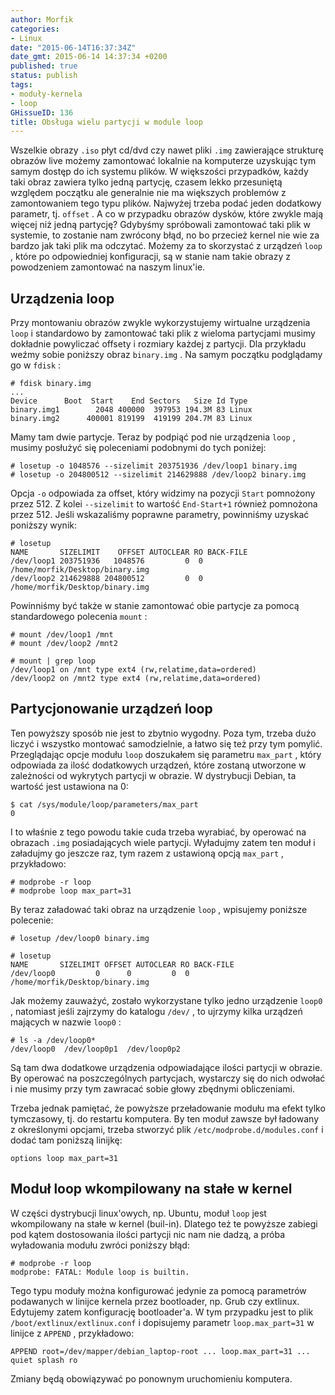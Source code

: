 ```yaml
---
author: Morfik
categories:
- Linux
date: "2015-06-14T16:37:34Z"
date_gmt: 2015-06-14 14:37:34 +0200
published: true
status: publish
tags:
- moduły-kernela
- loop
GHissueID: 136
title: Obsługa wielu partycji w module loop
---
```


Wszelkie obrazy `.iso` płyt cd/dvd czy nawet pliki `.img` zawierające strukturę obrazów live możemy
zamontować lokalnie na komputerze uzyskując tym samym dostęp do ich systemu plików. W większości
przypadków, każdy taki obraz zawiera tylko jedną partycję, czasem lekko przesuniętą względem
początku ale generalnie nie ma większych problemów z zamontowaniem tego typu plików. Najwyżej
trzeba podać jeden dodatkowy parametr, tj. `offset` . A co w przypadku obrazów dysków, które zwykle
mają więcej niż jedną partycję? Gdybyśmy spróbowali zamontować taki plik w systemie, to zostanie nam
zwrócony błąd, no bo przecież kernel nie wie za bardzo jak taki plik ma odczytać. Możemy za to
skorzystać z urządzeń `loop` , które po odpowiedniej konfiguracji, są w stanie nam takie obrazy z
powodzeniem zamontować na naszym linux'ie.

<!--more-->
## Urządzenia loop

Przy montowaniu obrazów zwykle wykorzystujemy wirtualne urządzenia `loop` i standardowo by
zamontować taki plik z wieloma partycjami musimy dokładnie powyliczać offsety i rozmiary każdej z
partycji. Dla przykładu weźmy sobie poniższy obraz `binary.img` . Na samym początku podglądamy go w
`fdisk` :

    # fdisk binary.img
    ...
    Device      Boot  Start    End Sectors   Size Id Type
    binary.img1        2048 400000  397953 194.3M 83 Linux
    binary.img2      400001 819199  419199 204.7M 83 Linux

Mamy tam dwie partycje. Teraz by podpiąć pod nie urządzenia `loop` , musimy posłużyć się poleceniami
podobnymi do tych poniżej:

    # losetup -o 1048576 --sizelimit 203751936 /dev/loop1 binary.img
    # losetup -o 204800512 --sizelimit 214629888 /dev/loop2 binary.img

Opcja `-o` odpowiada za offset, który widzimy na pozycji `Start` pomnożony przez 512. Z kolei
`--sizelimit` to wartość `End-Start+1` również pomnożona przez 512. Jeśli wskazaliśmy poprawne
parametry, powinniśmy uzyskać poniższy wynik:

    # losetup
    NAME       SIZELIMIT    OFFSET AUTOCLEAR RO BACK-FILE
    /dev/loop1 203751936   1048576         0  0 /home/morfik/Desktop/binary.img
    /dev/loop2 214629888 204800512         0  0 /home/morfik/Desktop/binary.img

Powinniśmy być także w stanie zamontować obie partycje za pomocą standardowego polecenia `mount` :

    # mount /dev/loop1 /mnt
    # mount /dev/loop2 /mnt2

    # mount | grep loop
    /dev/loop1 on /mnt type ext4 (rw,relatime,data=ordered)
    /dev/loop2 on /mnt2 type ext4 (rw,relatime,data=ordered)

## Partycjonowanie urządzeń loop

Ten powyższy sposób nie jest to zbytnio wygodny. Poza tym, trzeba dużo liczyć i wszystko montować
samodzielnie, a łatwo się też przy tym pomylić. Przeglądając opcje modułu `loop` doszukałem się
parametru `max_part` , który odpowiada za ilość dodatkowych urządzeń, które zostaną utworzone w
zależności od wykrytych partycji w obrazie. W dystrybucji Debian, ta wartość jest ustawiona na 0:

    $ cat /sys/module/loop/parameters/max_part
    0

I to właśnie z tego powodu takie cuda trzeba wyrabiać, by operować na obrazach `.img` posiadających
wiele partycji. Wyładujmy zatem ten moduł i załadujmy go jeszcze raz, tym razem z ustawioną opcją
`max_part` , przykładowo:

    # modprobe -r loop
    # modprobe loop max_part=31

By teraz załadować taki obraz na urządzenie `loop` , wpisujemy poniższe polecenie:

    # losetup /dev/loop0 binary.img

    # losetup
    NAME       SIZELIMIT OFFSET AUTOCLEAR RO BACK-FILE
    /dev/loop0         0      0         0  0 /home/morfik/Desktop/binary.img

Jak możemy zauważyć, zostało wykorzystane tylko jedno urządzenie `loop0` , natomiast jeśli zajrzymy
do katalogu `/dev/` , to ujrzymy kilka urządzeń mających w nazwie `loop0` :

    # ls -a /dev/loop0*
    /dev/loop0  /dev/loop0p1  /dev/loop0p2

Są tam dwa dodatkowe urządzenia odpowiadające ilości partycji w obrazie. By operować na
poszczególnych partycjach, wystarczy się do nich odwołać i nie musimy przy tym zawracać sobie głowy
zbędnymi obliczeniami.

Trzeba jednak pamiętać, że powyższe przeładowanie modułu ma efekt tylko tymczasowy, tj. do restartu
komputera. By ten moduł zawsze był ładowany z określonymi opcjami, trzeba stworzyć plik
`/etc/modprobe.d/modules.conf` i dodać tam poniższą linijkę:

    options loop max_part=31

## Moduł loop wkompilowany na stałe w kernel

W części dystrybucji linux'owych, np. Ubuntu, moduł `loop` jest wkompilowany na stałe w kernel
(buil-in). Dlatego też te powyższe zabiegi pod kątem dostosowania ilości partycji nic nam nie dadzą,
a próba wyładowania modułu zwróci poniższy błąd:

    # modprobe -r loop
    modprobe: FATAL: Module loop is builtin.

Tego typu moduły można konfigurować jedynie za pomocą parametrów podawanych w linijce kernela przez
bootloader, np. Grub czy extlinux. Edytujemy zatem konfigurację bootloader'a. W tym przypadku jest
to plik `/boot/extlinux/extlinux.conf` i dopisujemy parametr `loop.max_part=31` w linijce z
`APPEND` , przykładowo:

    APPEND root=/dev/mapper/debian_laptop-root ... loop.max_part=31 ... quiet splash ro

Zmiany będą obowiązywać po ponownym uruchomieniu komputera.
